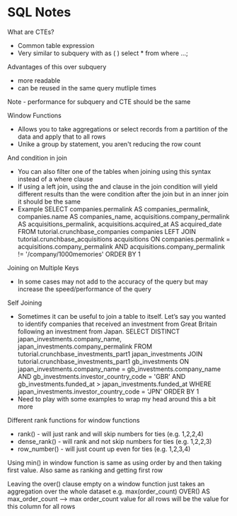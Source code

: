 # SQL Notes

What are CTEs? 
- Common table expression
- Very similar to subquery
with <name of CTE> as (
    <query>
)
select *
from <name of CTE>
where ...;

Advantages of this over subquery
- more readable
- can be reused in the same query mutliple times

Note - performance for subquery and CTE should be the same

Window Functions
- Allows you to take aggregations or select records from a partition of the data and apply that to all rows
- Unike a group by statement, you aren't reducing the row count

And condition in join
- You can also filter one of the tables when joining using this syntax instead of a where clause
- If using a left join, using the and clause in the join condition will yield different results than the were condition after the join but in an inner join it should be the same
- Example
SELECT companies.permalink AS companies_permalink,
       companies.name AS companies_name,
       acquisitions.company_permalink AS acquisitions_permalink,
       acquisitions.acquired_at AS acquired_date
  FROM tutorial.crunchbase_companies companies
  LEFT JOIN tutorial.crunchbase_acquisitions acquisitions
    ON companies.permalink = acquisitions.company_permalink
   AND acquisitions.company_permalink != '/company/1000memories'
 ORDER BY 1

Joining on Multiple Keys
- In some cases may not add to the accuracy of the query but may increase the speed/performance of the query

Self Joining
- Sometimes it can be useful to join a table to itself. Let’s say you wanted to identify companies that received an investment from Great Britain following an investment from Japan.
SELECT DISTINCT japan_investments.company_name,
	   japan_investments.company_permalink
  FROM tutorial.crunchbase_investments_part1 japan_investments
  JOIN tutorial.crunchbase_investments_part1 gb_investments
    ON japan_investments.company_name = gb_investments.company_name
   AND gb_investments.investor_country_code = 'GBR'
   AND gb_investments.funded_at > japan_investments.funded_at
 WHERE japan_investments.investor_country_code = 'JPN'
 ORDER BY 1
 - Need to play with some examples to wrap my head around this a bit more

 Different rank functions for window functions
 - rank() - will just rank and will skip numbers for ties (e.g. 1,2,2,4)
 - dense_rank() - will rank and not skip numbers for ties (e.g. 1,2,2,3)
 - row_number() - will just count up even for ties (e.g. 1,2,3,4)

 Using min() in window function is same as using order by and then taking first value. Also same as ranking and getting first row

 Leaving the over() clause empty on a window function just takes an aggregation over the whole dataset
 e.g. max(order_count) OVER() AS max_order_count --> max order_count value for all rows will be the value for this column for all rows